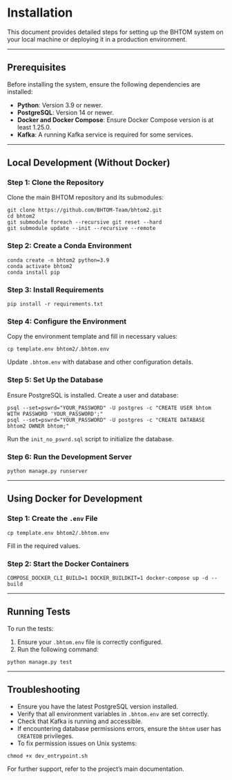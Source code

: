 # Installation

This document provides detailed steps for setting up the BHTOM system on your local machine or deploying it in a production environment.

---

## Prerequisites

Before installing the system, ensure the following dependencies are installed:

- **Python**: Version 3.9 or newer.
- **PostgreSQL**: Version 14 or newer.
- **Docker and Docker Compose**: Ensure Docker Compose version is at least 1.25.0.
- **Kafka**: A running Kafka service is required for some services.

---

## Local Development (Without Docker)

### Step 1: Clone the Repository

Clone the main BHTOM repository and its submodules:

```
git clone https://github.com/BHTOM-Team/bhtom2.git
cd bhtom2
git submodule foreach --recursive git reset --hard
git submodule update --init --recursive --remote
```

### Step 2: Create a Conda Environment

```
conda create -n bhtom2 python=3.9
conda activate bhtom2
conda install pip
```

### Step 3: Install Requirements

```
pip install -r requirements.txt
```

### Step 4: Configure the Environment

Copy the environment template and fill in necessary values:

```
cp template.env bhtom2/.bhtom.env
```

Update `.bhtom.env` with database and other configuration details.

### Step 5: Set Up the Database

Ensure PostgreSQL is installed. Create a user and database:

```
psql --set=pswrd="YOUR_PASSWORD" -U postgres -c "CREATE USER bhtom WITH PASSWORD 'YOUR_PASSWORD';"
psql --set=pswrd="YOUR_PASSWORD" -U postgres -c "CREATE DATABASE bhtom2 OWNER bhtom;"
```

Run the `init_no_pswrd.sql` script to initialize the database.

### Step 6: Run the Development Server

```
python manage.py runserver
```

---

## Using Docker for Development

### Step 1: Create the `.env` File

```
cp template.env bhtom2/.bhtom.env
```

Fill in the required values.

### Step 2: Start the Docker Containers

```
COMPOSE_DOCKER_CLI_BUILD=1 DOCKER_BUILDKIT=1 docker-compose up -d --build
```

---

## Running Tests

To run the tests:

1. Ensure your `.bhtom.env` file is correctly configured.
2. Run the following command:

```
python manage.py test
```

---

## Troubleshooting

- Ensure you have the latest PostgreSQL version installed.
- Verify that all environment variables in `.bhtom.env` are set correctly.
- Check that Kafka is running and accessible.
- If encountering database permissions errors, ensure the `bhtom` user has `CREATEDB` privileges.
- To fix permission issues on Unix systems:

```
chmod +x dev_entrypoint.sh
```

For further support, refer to the project’s main documentation.
